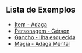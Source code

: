 ## Lista de Exemplos

- [Item - Adaga](./adaga.md)
- [Personagem - Gérson](./gerson.md)
- [Gancho - Ilha esquecida](./ilha_esquecida.md)
- [Magia - Adaga Mental](magia_adaga_mental.md)